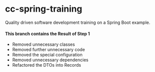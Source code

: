 # cc-spring-training
Quality driven software development training on a Spring Boot example.

#### This branch contains the Result of Step 1
- Removed unnecessary classes
- Removed further unnecessary code
- Removed the special configuration
- Removed unnecessary dependencies
- Refactored the DTOs into Records
